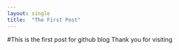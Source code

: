 ```yaml
---
layout: single
title:  "The First Post"
---
```


#This is the first post for github blog
Thank you for visiting
